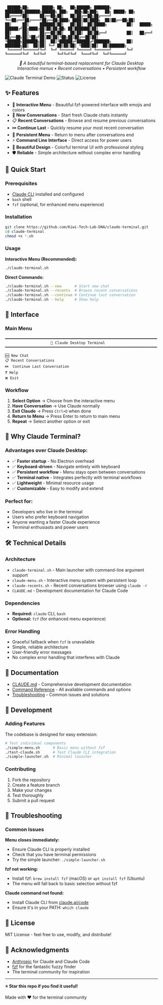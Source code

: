 ```
 ██████╗██╗      █████╗ ██╗   ██╗██████╗ ███████╗    ████████╗███████╗██████╗ ███╗   ███╗██╗███╗   ██╗ █████╗ ██╗
██╔════╝██║     ██╔══██╗██║   ██║██╔══██╗██╔════╝    ╚══██╔══╝██╔════╝██╔══██╗████╗ ████║██║████╗  ██║██╔══██╗██║
██║     ██║     ███████║██║   ██║██║  ██║█████╗         ██║   █████╗  ██████╔╝██╔████╔██║██║██╔██╗ ██║███████║██║
██║     ██║     ██╔══██║██║   ██║██║  ██║██╔══╝         ██║   ██╔══╝  ██╔══██╗██║╚██╔╝██║██║██║╚██╗██║██╔══██║██║
╚██████╗███████╗██║  ██║╚██████╔╝██████╔╝███████╗       ██║   ███████╗██║  ██║██║ ╚═╝ ██║██║██║ ╚████║██║  ██║███████╗
 ╚═════╝╚══════╝╚═╝  ╚═╝ ╚═════╝ ╚═════╝ ╚══════╝       ╚═╝   ╚══════╝╚═╝  ╚═╝╚═╝     ╚═╝╚═╝╚═╝  ╚═══╝╚═╝  ╚═╝╚══════╝
```

<p align="center">
  <em>🤖 A beautiful terminal-based replacement for Claude Desktop</em><br>
  <em>Interactive menus • Recent conversations • Persistent workflow</em>
</p>

![Claude Terminal Demo](https://img.shields.io/badge/Claude-Terminal-blue?style=for-the-badge&logo=anthropic)
![Status](https://img.shields.io/badge/Status-Working-green?style=for-the-badge)
![License](https://img.shields.io/badge/License-MIT-yellow?style=for-the-badge)

## ✨ Features

- 🎯 **Interactive Menu** - Beautiful fzf-powered interface with emojis and colors
- 💬 **New Conversations** - Start fresh Claude chats instantly
- 📋 **Recent Conversations** - Browse and resume previous conversations
- ⏮️ **Continue Last** - Quickly resume your most recent conversation
- 🔄 **Persistent Menu** - Return to menu after conversations end
- ⚡ **Command Line Interface** - Direct access for power users
- 🎨 **Beautiful Design** - Colorful terminal UI with professional styling
- 🛡️ **Reliable** - Simple architecture without complex error handling

## 🚀 Quick Start

### Prerequisites

- [Claude CLI](https://claude.ai/code) installed and configured
- `bash` shell
- `fzf` (optional, for enhanced menu experience)

### Installation

```bash
git clone https://github.com/Kiwi-Tech-Lab-DNA/claude-terminal.git
cd claude-terminal
chmod +x *.sh
```

### Usage

**Interactive Menu (Recommended):**
```bash
./claude-terminal.sh
```

**Direct Commands:**
```bash
./claude-terminal.sh --new      # Start new chat
./claude-terminal.sh --recents  # Browse recent conversations
./claude-terminal.sh --continue # Continue last conversation
./claude-terminal.sh --help     # Show help
```

## 📱 Interface

### Main Menu
```
━━━━━━━━━━━━━━━━━━━━━━━━━━━━━━━━━━━━━━━━━━━━━━━━━━━━━━━━━━━━━━━━━━━━━━
                     🤖 Claude Desktop Terminal
━━━━━━━━━━━━━━━━━━━━━━━━━━━━━━━━━━━━━━━━━━━━━━━━━━━━━━━━━━━━━━━━━━━━━━

🆕 New Chat
📋 Recent Conversations
⏮️  Continue Last Conversation
❓ Help
❌ Exit
```

### Workflow
1. **Select Option** → Choose from the interactive menu
2. **Have Conversation** → Use Claude normally
3. **Exit Claude** → Press `Ctrl+D` when done
4. **Return to Menu** → Press Enter to return to main menu
5. **Repeat** → Select another option or exit

## 🎯 Why Claude Terminal?

### **Advantages over Claude Desktop:**
- ✅ **Faster startup** - No Electron overhead
- ✅ **Keyboard-driven** - Navigate entirely with keyboard
- ✅ **Persistent workflow** - Menu stays open between conversations
- ✅ **Terminal native** - Integrates perfectly with terminal workflows
- ✅ **Lightweight** - Minimal resource usage
- ✅ **Customizable** - Easy to modify and extend

### **Perfect for:**
- Developers who live in the terminal
- Users who prefer keyboard navigation
- Anyone wanting a faster Claude experience
- Terminal enthusiasts and power users

## 🛠️ Technical Details

### Architecture
- `claude-terminal.sh` - Main launcher with command-line argument support
- `claude-menu.sh` - Interactive menu system with persistent loop
- `claude-recents.sh` - Recent conversations browser using `claude -r`
- `CLAUDE.md` - Development documentation for Claude Code

### Dependencies
- **Required:** `claude` CLI, `bash`
- **Optional:** `fzf` (for enhanced menu experience)

### Error Handling
- Graceful fallback when `fzf` is unavailable
- Simple, reliable architecture
- User-friendly error messages
- No complex error handling that interferes with Claude

## 📖 Documentation

- [CLAUDE.md](CLAUDE.md) - Comprehensive development documentation
- [Command Reference](#usage) - All available commands and options
- [Troubleshooting](#troubleshooting) - Common issues and solutions

## 🔧 Development

### Adding Features
The codebase is designed for easy extension:

```bash
# Test individual components
./simple-menu.sh      # Basic menu without fzf
./test-claude.sh      # Test Claude CLI integration
./simple-launcher.sh  # Minimal launcher
```

### Contributing
1. Fork the repository
2. Create a feature branch
3. Make your changes
4. Test thoroughly
5. Submit a pull request

## 🐛 Troubleshooting

### Common Issues

**Menu closes immediately:**
- Ensure Claude CLI is properly installed
- Check that you have terminal permissions
- Try the simple launcher: `./simple-launcher.sh`

**fzf not working:**
- Install fzf: `brew install fzf` (macOS) or `apt install fzf` (Ubuntu)
- The menu will fall back to basic selection without fzf

**Claude command not found:**
- Install Claude CLI from [claude.ai/code](https://claude.ai/code)
- Ensure it's in your PATH: `which claude`

## 📝 License

MIT License - feel free to use, modify, and distribute!

## 🙏 Acknowledgments

- [Anthropic](https://anthropic.com) for Claude and Claude Code
- [fzf](https://github.com/junegunn/fzf) for the fantastic fuzzy finder
- The terminal community for inspiration

---

**⭐ Star this repo if you find it useful!**

Made with ❤️ for the terminal community